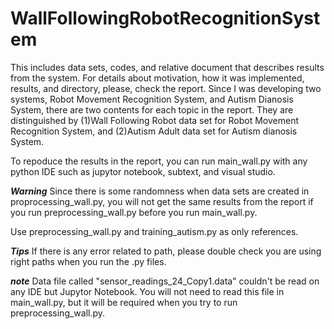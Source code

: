 # WallFollowingRobotRecognitionSystem
This includes data sets, codes, and relative document that describes results from the system. For details about motivation, how it was implemented, results, and directory, please, check the report. Since I was developing two systems, Robot Movement Recognition System, and Autism Dianosis System, there are two contents for each topic in the report. They are distinguished by (1)Wall Following Robot data set for Robot Movement Recognition System, and (2)Autism Adult data set for Autism dianosis System.

To repoduce the results in the report, you can run main_wall.py with any python IDE such as jupytor notebook, subtext, and visual studio.

***Warning***
Since there is some randomness when data sets are created in proprocessing_wall.py, you will not get the same results from the report if you run preprocessing_wall.py before you run main_wall.py.

Use preprocessing_wall.py and training_autism.py as only references.

***Tips***
If there is any error related to path, please double check you are using right paths when you run the .py files.

***note***
Data file called "sensor_readings_24_Copy1.data" couldn't be read on any IDE but Jupytor Notebook. 
You will not need to read this file in main_wall.py, but it will be required when you try to run preprocessing_wall.py. 
